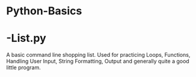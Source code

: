 # Python-Basics

# -List.py
A basic command line shopping list.
Used for practicing Loops, Functions, Handling User Input, String Formatting, Output and generally quite a good little program.

